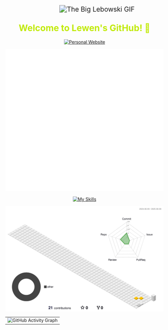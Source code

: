 <div align="center">

<img src="https://media2.giphy.com/media/v1.Y2lkPTc5MGI3NjExMDcxYjB5YnFwZHpsc3l2Y2N0ZWwzOXh1NjR2OWtpbDV1eHh2enR5ZiZlcD12MV9pbnRlcm5hbF9naWZfYnlfaWQmY3Q9Zw/7srpeY4TZMrO8/giphy.gif"
     alt="The Big Lebowski GIF"
     style="transform: scale(1.5); transform-origin: top left;" />
<!-- Welcome words -->
<h1 style="color: #c1ea09;">Welcome to Lewen's GitHub! 👋</h1>

<!-- Little Logo -->
<div style="display: flex; flex-direction: column; align-items: center; gap: 15px;">
  <div style="display: flex; justify-content: center; gap: 10px;">
    <a href="http://lewen-wangcc.github.io/">
      <img src="https://img.shields.io/badge/Personal-Website-4A90E2?style=flat" alt="Personal Website">
    </a>
  </div>
</div>

<!-- Stats Words -->
<p align="center">
  <img src="./github-metrics.svg" alt="Metrics" width="600">
</p>

<!-- Skills Emoji -->
[![My Skills](https://skillicons.dev/icons?i=py,cpp,linux,github,vscode,pycharm,anaconda,sklearn,tensorflow,vim,git,bash,docker,nginx,html&theme=dark&perline=5)](https://skillicons.dev)

<!-- 3D GitHub Contribution -->
<picture>
  <source media="(prefers-color-scheme: dark)" 
          srcset="https://github.com/Lewen-WangCC/Lewen-WangCC/blob/main/profile-3d-contrib/profile-night-view.svg" />
  <source media="(prefers-color-scheme: light)" 
          srcset="https://github.com/Lewen-WangCC/Lewen-WangCC/blob/main/profile-3d-contrib/profile-south-season-animate.svg" />
  <img src="https://github.com/Lewen-WangCC/Lewen-WangCC/blob/main/profile-3d-contrib/profile-south-season-animate.svg" 
       alt="GitHub 3D Contribution" />
</picture>

<!-- GitHub Activity Graph -->
<table>
  <tr>
    <td>
      <picture>
        <source media="(prefers-color-scheme: dark)"  
                srcset="https://github-readme-activity-graph.vercel.app/graph?username=Lewen-WangCC&theme=github-dark" />
        <source media="(prefers-color-scheme: light)" 
                srcset="https://github-readme-activity-graph.vercel.app/graph?username=Lewen-WangCC&theme=vue" />
        <img src="https://github-readme-activity-graph.vercel.app/graph?username=Lewen-WangCC&theme=vue" 
             alt="GitHub Activity Graph" />
      </picture>
    </td>
  </tr>
</table>

<!--
**Lewen-WangCC/Lewen-WangCC** is a ✨ _special_ ✨ repository because its `README.md` (this file) appears on your GitHub profile.

Here are some ideas to get you started:

- 🔭 I’m currently working on ...
- 🌱 I’m currently learning ...
- 👯 I’m looking to collaborate on ...
- 🤔 I’m looking for help with ...
- 💬 Ask me about ...
- 📫 How to reach me: ...
- 😄 Pronouns: ...
- ⚡ Fun fact: ...
-->
